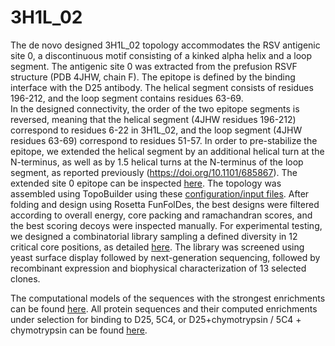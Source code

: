 # 3H1L_02
The de novo designed 3H1L_02 topology accommodates the RSV antigenic site 0, a discontinuous motif consisting of a kinked alpha helix and a loop segment. The antigenic site 0 was extracted from the prefusion RSVF structure (PDB 4JHW, chain F). The epitope is defined by the binding interface with the D25 antibody. The helical segment consists of residues 196-212, and the loop segment contains residues 63-69.  
In the designed connectivity, the order of the two epitope segments is reversed, meaning that the helical segment (4JHW residues 196-212) correspond to residues 6-22 in 3H1L_02, and the loop segment (4JHW residues 63-69) correspond to residues 51-57. In order to pre-stabilize the epitope, we extended the helical segment by an additional helical turn at the N-terminus, as well as by  1.5 helical turns at the N-terminus of the loop segment, as reported previously (https://doi.org/10.1101/685867). The extended site 0 epitope can be inspected [here](./site0_extended_epi.pdb). 
The topology was assembled using TopoBuilder using these [configuration/input files](./input_files). After folding and design using Rosetta FunFolDes, the best designs were filtered according to overall energy, core packing and ramachandran scores, and the best scoring decoys were inspected manually. 
For experimental testing, we designed a combinatorial library sampling a defined diversity in 12 critical core positions, as detailed [here](./B1H_A1H_B2E_A2H/output/). 
The library was screened using yeast surface display followed by next-generation sequencing, followed by recombinant expression and biophysical characterization of 13 selected clones. 

The computational models of the sequences with the strongest enrichments can be found [here](./output/pdb_files_of_best_models). All protein sequences and their computed enrichments under selection for binding to D25, 5C4, or D25+chymotrypsin / 5C4 + chymotrypsin can be found [here](./B1H_A1H_B2E_A2H/output/3H1L_02_sequences_enrichment.csv). 
